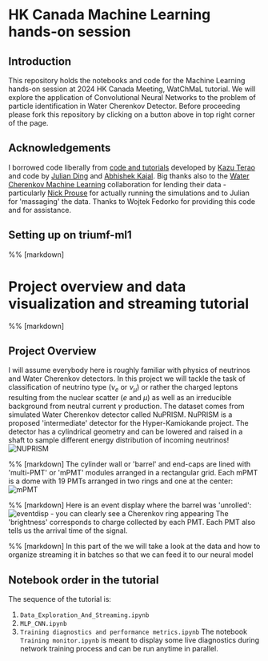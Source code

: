 # HK Canada Machine Learning hands-on session

## Introduction
This repository holds the notebooks and code for the Machine Learning hands-on session at 2024 HK Canada Meeting, WatChMaL tutorial. We will explore the application of Convolutional Neural Networks to the problem of particle identification in Water Cherenkov Detector.
Before proceeding please fork this repository by clicking on a button above in top right corner of the page.

## Acknowledgements
I borrowed code liberally from [code and tutorials](https://github.com/WatChMaL) developed by [Kazu Terao](https://github.com/drinkingkazu) and code by [Julian Ding](https://github.com/search?q=user%3Ajulianzding) and [Abhishek Kajal](https://github.com/search?q=user%3Aabhishekabhishek). Big thanks also to the [Water Cherenkov Machine Learning](https://github.com/WatChMaL) collaboration for lending their data - particularly [Nick Prouse](https://github.com/nickwp) for actually running the simulations and to Julian for 'massaging' the data.
Thanks to Wojtek Fedorko for providing this code and for assistance.

## Setting up on triumf-ml1


 %% [markdown]
 # Project overview and data visualization and streaming tutorial
 

 %% [markdown]
 ## Project Overview
 I will assume everybody here is roughly familiar with physics of neutrinos and Water Cherenkov detectors.
 In this project we will tackle the task of classification of neutrino type ($\nu_e$ or $\nu_\mu$) or rather the charged leptons resulting from the nuclear scatter ($e$ and  $\mu$) as well as an irreducible background from neutral current $\gamma$ production. The dataset comes from simulated Water Cherenkov detector called NuPRISM. NuPRISM is a proposed 'intermediate' detector for the Hyper-Kamiokande project. The detector has a cylindrical geometry and can be lowered and raised in a shaft to sample different energy distribution of incoming neutrinos! ![NUPRISM](../img/NUPRISM_diag.png)

 %% [markdown]
 The cylinder wall or 'barrel' and end-caps are lined with 'multi-PMT' or 'mPMT' modules arranged in a rectangular grid. Each mPMT is a dome with 19 PMTs arranged in two rings and one at the center:![mPMT](../img/mPMT.png)

 %% [markdown]
 Here is an event display where the barrel was 'unrolled':
 ![eventdisp](../img/ev_disp.png) - you can clearly see a Cherenkov ring appearing
 The 'brightness' corresponds to charge collected by each PMT. Each PMT also tells us the arrival time of the signal.

 %% [markdown]
 In this part of the we will take a look at the data and how to organize streaming it in batches so that we can feed it to our neural model

## Notebook order in the tutorial
The sequence of the tutorial is:
  1. `Data_Exploration_And_Streaming.ipynb`
  1. `MLP_CNN.ipynb`
  1. `Training diagnostics and performance metrics.ipynb`
The notebook `Training monitor.ipynb` is meant to display some live diagnostics during network training process and can be run anytime in parallel.

